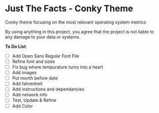 # Just The Facts - Conky Theme
Conky theme focusing on the most relevant operating system metrics

By using anything in this project, you agree that the project is not liable to any damage to your data or systems. 

<b>To Do List</b>:
- [ ] Add Open Sans Regular Font File
- [ ] Refine font and sizes
- [ ] Fix bug where tempurature turns into a heart
- [ ] Add images
- [ ] Put month before date
- [ ] Add fahrenheit 
- [ ] Add instructions and dependancies
- [ ] Add network info
- [ ] Test, Update & Refine 
- [ ] Add Color 
